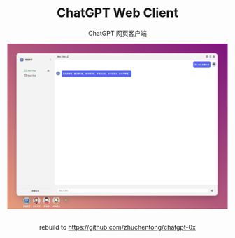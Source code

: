 <div align="center">

<h1 align="center">ChatGPT Web Client</h1>

ChatGPT 网页客户端


![主界面](./snapshots/image-01.jpg)


##
rebuild to https://github.com/zhuchentong/chatgpt-0x



